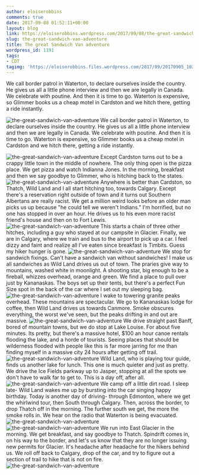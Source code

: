 ```yaml
---
author: eloiserobbins
comments: true
date: 2017-09-08 01:52:11+00:00
layout: blog
link: https://eloiserobbins.wordpress.com/2017/09/08/the-great-sandwich-van-adventure/
slug: the-great-sandwich-van-adventure
title: The great Sandwich Van adventure
wordpress_id: 1191
tags:
- CDT
tagimg: 'https://eloiserobbins.files.wordpress.com/2017/09/20170905_103349.jpg'
---
```


We call border patrol in Waterton, to declare ourselves inside the country. He gives us all a little phone interview and then we are legally in Canada. We celebrate with poutine. And then it is time to go. Waterton is expensive, so Glimmer books us a cheap motel in Cardston and we hitch there, getting a ride instantly.


![the-great-sandwich-van-adventure](https://eloiserobbins.files.wordpress.com/2017/09/20170905_103349.jpg)
We call border patrol in Waterton, to declare ourselves inside the country. He gives us all a little phone interview and then we are legally in Canada. We celebrate with poutine. And then it is time to go. Waterton is expensive, so Glimmer books us a cheap motel in Cardston and we hitch there, getting a ride instantly.

![the-great-sandwich-van-adventure](https://eloiserobbins.files.wordpress.com/2017/09/20170905_110839.jpg)
Except Cardston turns out to be a crappy little town in the middle of nowhere. The only thing open is the pizza place. We get pizza and watch Indianna Jones. In the morning, breakfast and then we say goodbye to Glimmer, who is hitching back to the states.
![the-great-sandwich-van-adventure](https://eloiserobbins.files.wordpress.com/2017/09/20170905_121630.jpg)
Anywhere is better than Cardston, so Thatch, Wild Land and I all start hitching too, towards Calgary. Except there's a reservation right outside of town and it turns out Southern Albertans are really racist. We get a million weird looks before an older man picks us up because "he could tell we weren't Indians." I'm horrified, but no one has stopped in over an hour. He drives us to his even more racist friend's house and then on to Fort Lewis.
![the-great-sandwich-van-adventure](https://eloiserobbins.files.wordpress.com/2017/09/20170905_122338.jpg)
This starts a chain of three other hitches, including a guy who stayed at our campsite in Glacier. Finally, we are in Calgary, where we train and bus to the airport to pick up a car. I feel dizzy and faint and realize all I've eaten since breakfast is Timbits. Guess my hiker hunger is gone.
![the-great-sandwich-van-adventure](https://eloiserobbins.files.wordpress.com/2017/09/20170905_132951.jpg)
We stop for sandwich fixings. Can't have a sandwich van without sandwiches! I make us all sandwiches as Wild Land drives us out of town. The praries give way to mountains, washed white in moonlight. A shooting star, big enough to be a fireball, whizzes overhead, orange and green. We find a place to pull over just by Kananaskas. The boys set up their tents, but there's a perfect Fun Size spot in the back of the car where I set out my sleeping bag.
![the-great-sandwich-van-adventure](https://eloiserobbins.files.wordpress.com/2017/09/20170905_133928.jpg)
I wake to towering granite peaks overhead. These mountains are spectacular. We go to Kananaskas lodge for coffee, then Wild Land drives us towards Canmore. Smoke obscures everything, the worst we've seen, but the peaks drifting in and out are massive.
![the-great-sandwich-van-adventure](https://eloiserobbins.files.wordpress.com/2017/09/20170905_154821.jpg)
We drive straight past Banff, bored of mountain towns, but we do stop at Lake Louise. For about five minutes. Its pretty, but there's a massive hotel, $100 an hour canoe rentals flooding the lake, and a horde of tourists. Seeing places that should be wilderness flooded with people like this is far more jarring for me than finding myself in a massive city 24 hours after getting off trail.
![the-great-sandwich-van-adventure](https://eloiserobbins.files.wordpress.com/2017/09/20170905_155144.jpg)
Wild Land, who is playing tour guide, finds us another lake for lunch. This one is much quieter and just as pretty. We drive the Ice Fields parkway up to Jasper, stopping at all the spots we don't have to walk far to get to. This is a day off, after all.
![the-great-sandwich-van-adventure](https://eloiserobbins.files.wordpress.com/2017/09/20170905_161011.jpg)
We camp off a little dirt road. I sleep late- Wild Land wakes me up by bursting into the car singing happy birthday. Today is another day of driving- through Edmonton, where we get the whirlwind tour, then South through Calgary. Then, across the border, to drop Thatch off in the morning. The further south we get, the more the smoke rolls in. We hear on the radio that Waterton is being evacuated. 
![the-great-sandwich-van-adventure](https://eloiserobbins.files.wordpress.com/2017/09/20170905_171004.jpg)
![the-great-sandwich-van-adventure](https://eloiserobbins.files.wordpress.com/2017/09/20170905_170941.jpg)
We run into East Glacier in the morning. We get breakfast, and say goodbye to Thatch. Spindrift comes in, on his way to the border, and let's us know that they are no longer issuing new permits for Glacier. It's headache after headache for the hikers behind us. We roll off back to Calgary, drop of the car, and try to figure out a section of trail to hike that is not on fire.
![the-great-sandwich-van-adventure](https://eloiserobbins.files.wordpress.com/2017/09/20170906_092811.jpg)
